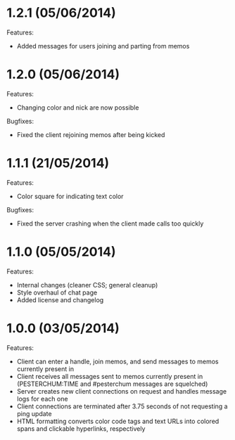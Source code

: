 1.2.1 (05/06/2014)
==================
Features:

* Added messages for users joining and parting from memos

1.2.0 (05/06/2014)
==================
Features:

* Changing color and nick are now possible

Bugfixes:

* Fixed the client rejoining memos after being kicked

1.1.1 (21/05/2014)
==================
Features:

* Color square for indicating text color

Bugfixes:

* Fixed the server crashing when the client made calls too quickly

1.1.0 (05/05/2014)
==================
Features:

* Internal changes (cleaner CSS; general cleanup)
* Style overhaul of chat page
* Added license and changelog

1.0.0 (03/05/2014)
==================
Features:

* Client can enter a handle, join memos, and send messages to memos currently present in
* Client receives all messages sent to memos currently present in (PESTERCHUM:TIME and #pesterchum messages are squelched)
* Server creates new client connections on request and handles message logs for each one
* Client connections are terminated after 3.75 seconds of not requesting a ping update
* HTML formatting converts color code tags and text URLs into colored spans and clickable hyperlinks, respectively